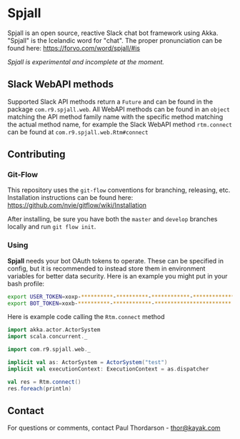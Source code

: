 # Spjall
Spjall is an open source, reactive Slack chat bot framework using Akka. "Spjall" is the Icelandic word for "chat".
The proper pronunciation can be found here: https://forvo.com/word/spjall/#is

_*Spjall is experimental and incomplete at the moment.*_

## Slack WebAPI methods
Supported Slack API methods return a `Future` and can be found in the package `com.r9.spjall.web`. All WebAPI
methods can be found in an `object` matching the API method family name with the specific method matching the actual
method name, for example the Slack WebAPI method `rtm.connect` can be found at `com.r9.spjall.web.Rtm#connect`

## Contributing

### Git-Flow
This repository uses the `git-flow` conventions for branching, releasing, etc. Installation instructions can be found
here: https://github.com/nvie/gitflow/wiki/Installation

After installing, be sure you have both the `master` and `develop` branches locally and run `git flow init`.

### Using
**Spjall** needs your bot OAuth tokens to operate. These can be specified in config, but it is recommended to instead
store them in environment variables for better data security. Here is an example you might put in your bash profile:
```bash
export USER_TOKEN=xoxp-**********-**********-************-********************************
export BOT_TOKEN=xoxb-**********-************-************************
```

Here is example code calling the `Rtm.connect` method
```scala
import akka.actor.ActorSystem
import scala.concurrent._

import com.r9.spjall.web._

implicit val as: ActorSystem = ActorSystem("test")
implicit val executionContext: ExecutionContext = as.dispatcher

val res = Rtm.connect()
res.foreach(println)
```

## Contact
For questions or comments, contact Paul Thordarson - thor@kayak.com
